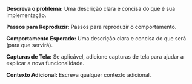 ﻿---
name: Nova funcionalidade
about: Crie um relatório explicativo

---

**Descreva o problema:**
Uma descrição clara e concisa do que é sua implementação.

**Passos para Reproduzir:**
Passos para reproduzir o comportamento.

**Comportamento Esperado:**
Uma descrição clara e concisa do que será (para que servirá).

**Capturas de Tela:**
Se aplicável, adicione capturas de tela para ajudar a explicar a nova funcionalidade.

**Contexto Adicional:**
Escreva qualquer contexto adicional.
